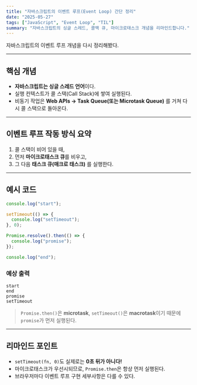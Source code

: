```yaml
---
title: "자바스크립트의 이벤트 루프(Event Loop) 간단 정리"
date: "2025-05-27"
tags: ["JavaScript", "Event Loop", "TIL"]
summary: "자바스크립트의 싱글 스레드, 콜백 큐, 마이크로태스크 개념을 리마인드합니다."
---
```


자바스크립트의 이벤트 루프 개념을 다시 정리해봤다.

---

## 핵심 개념

- **자바스크립트는 싱글 스레드 언어**이다.
- 실행 컨텍스트가 콜 스택(Call Stack)에 쌓여 실행된다.
- 비동기 작업은 **Web APIs → Task Queue(또는 Microtask Queue)** 를 거쳐 다시 콜 스택으로 돌아온다.

---

## 이벤트 루프 작동 방식 요약

1. 콜 스택이 비어 있을 때,
2. 먼저 **마이크로태스크 큐**를 비우고,
3. 그 다음 **태스크 큐(매크로 태스크)** 를 실행한다.

---

## 예시 코드

```js
console.log("start");

setTimeout(() => {
  console.log("setTimeout");
}, 0);

Promise.resolve().then(() => {
  console.log("promise");
});

console.log("end");
```

### 예상 출력

```
start
end
promise
setTimeout
```

> `Promise.then()`은 **microtask**, `setTimeout()`은 **macrotask**이기 때문에 `promise`가 먼저 실행된다.

---

## 리마인드 포인트

- `setTimeout(fn, 0)`도 실제로는 **0초 뒤가 아니다!**
- 마이크로태스크가 우선시되므로, `Promise.then`은 항상 먼저 실행된다.
- 브라우저마다 이벤트 루프 구현 세부사항은 다를 수 있다.
